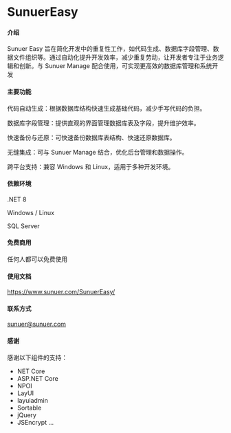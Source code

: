 # SunuerEasy

#### 介绍
Sunuer Easy 旨在简化开发中的重复性工作，如代码生成、数据库字段管理、数据文件组织等。通过自动化提升开发效率，减少重复劳动，让开发者专注于业务逻辑和创新。与 Sunuer Manage 配合使用，可实现更高效的数据库管理和系统开发

#### 主要功能

代码自动生成：根据数据库结构快速生成基础代码，减少手写代码的负担。

数据库字段管理：提供直观的界面管理数据库表及字段，提升维护效率。

快速备份与还原：可快速备份数据库表结构、快速还原数据库。

无缝集成：可与 Sunuer Manage 结合，优化后台管理和数据操作。

跨平台支持：兼容 Windows 和 Linux，适用于多种开发环境。



#### 依赖环境
.NET 8

Windows / Linux

SQL Server


#### 免费商用
任何人都可以免费使用

#### 使用文档
https://www.sunuer.com/SunuerEasy/


#### 联系方式

sunuer@sunuer.com

#### 感谢
感谢以下组件的支持：
- NET Core
- ASP.NET Core
- NPOI
- LayUI
- layuiadmin
- Sortable
- jQuery
- JSEncrypt
...
